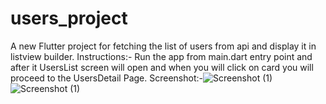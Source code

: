 # users_project

A new Flutter project for fetching the list of users from api and display it in listview builder.
Instructions:- Run the app from main.dart entry point and after it UsersList screen will open and when you will click on card you will proceed to the UsersDetail Page.
Screenshot:-![Screenshot (1)](https://github.com/user-attachments/assets/bbc7ffce-87ca-47ff-af7e-0ec19c00ff15)
![Screenshot (1)](https://github.com/user-attachments/assets/a480718a-b48c-4f8f-bb15-260e33b915df)


